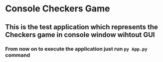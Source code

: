 # Console Checkers Game
## This is the test application which represents the Checkers game in console window wihtout GUI
### From now on to execute the application just run `py App.py` command